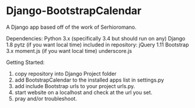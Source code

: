 # Django-BootstrapCalendar
A Django app based off of the work of Serhioromano.

Dependencies:
  Python 3.x (specifically 3.4 but should run on any)
  Django 1.8 
  pytz (if you want local time)
  included in repository:
    jQuery 1.11
    Bootstrap 3.x
    moment.js (if you want local time)
    underscore.js
  
Getting Started:
  1. copy repository into Django Project folder
  2. add BootstrapCalendar to the installed apps list in settings.py
  3. add include Bootstrap urls to your project urls.py.
  5. start website on a localhost and check at the url you set.
  4. pray and/or troubleshoot.
  
  
  
